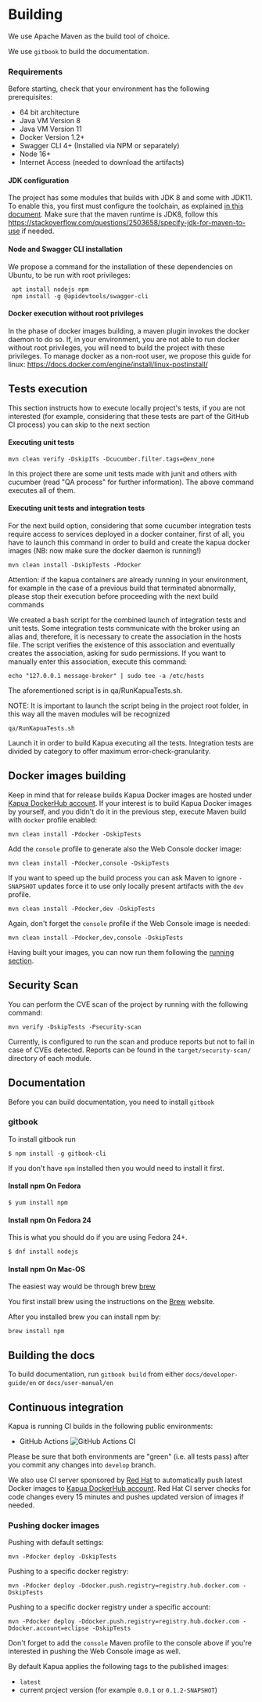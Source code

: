 # Building

We use Apache Maven as the build tool of choice.

We use `gitbook` to build the documentation.

### Requirements

Before starting, check that your environment has the following prerequisites:

* 64 bit architecture
* Java VM Version 8
* Java VM Version 11
* Docker Version 1.2+
* Swagger CLI 4+ (Installed via NPM or separately)
* Node 16+
* Internet Access (needed to download the artifacts)

#### JDK configuration
The project has some modules that builds with JDK 8 and some with JDK11. To enable this, you first must configure the toolchain, as explained [in this document](../../../build-tools/src/main/toolchains/README.md).
Make sure that the maven runtime is JDK8, follow this https://stackoverflow.com/questions/2503658/specify-jdk-for-maven-to-use if needed.

#### Node and Swagger CLI installation
We propose a command for the installation of these dependencies on Ubuntu, to be run with root privileges:

     apt install nodejs npm
     npm install -g @apidevtools/swagger-cli

#### Docker execution without root privileges
In the phase of docker images building, a maven plugin invokes the docker daemon to do so. If, in your environment, you are not able to run docker without root privileges, you will need to build the project with these privileges.
To manage docker as a non-root user, we propose this guide for linux: https://docs.docker.com/engine/install/linux-postinstall/

## Tests execution

This section instructs how to execute locally project's tests, if you are not interested (for example, considering that these tests are part of the GitHub CI process) you can skip to the next section

#### Executing unit tests

   `mvn clean verify -DskipITs -Dcucumber.filter.tags=@env_none`

In this project there are some unit tests made with junit and others with cucumber (read "QA process" for further information). The above command executes all of them.

#### Executing unit tests and integration tests

For the next build option, considering that some cucumber integration tests require access to services deployed in a docker container, first of all, you have to launch this command in order to build and create the kapua docker images (NB: now make sure the docker daemon is running!)

`mvn clean install -DskipTests -Pdocker`

Attention: if the kapua containers are already running in your environment, for example in the case of a previous build that terminated abnormally, please stop their execution before proceeding with the next build commands

We created a bash script for the combined launch of integration tests and unit tests.
Some integration tests communicate with the broker using an alias and, therefore,
it is necessary to create the association in the hosts file. The script verifies the existence of this association and eventually creates the association, asking for sudo permissions.
If you want to manually enter this association, execute this command:

`echo "127.0.0.1 message-broker" | sudo tee -a /etc/hosts`

The aforementioned script is in qa/RunKapuaTests.sh.

NOTE: It is important to launch the script being in the project root folder, in this way all the maven modules will be recognized

`qa/RunKapuaTests.sh`

Launch it in order to build Kapua executing all the tests. Integration tests are divided by category to offer maximum error-check-granularity. 

## Docker images building

Keep in mind that for release builds Kapua Docker images are hosted under [Kapua DockerHub account](https://hub.docker.com/r/kapua/). 
If your interest is to build Kapua Docker images by yourself, and you didn't do it in the previous step, execute Maven build with `docker` profile enabled:

    mvn clean install -Pdocker -DskipTests

Add the `console` profile to generate also the Web Console docker image:

    mvn clean install -Pdocker,console -DskipTests

If you want to speed up the build process you can ask Maven to ignore `-SNAPSHOT` updates
force it to use only locally present artifacts with the `dev` profile.

    mvn clean install -Pdocker,dev -DskipTests

Again, don't forget the `console` profile if the Web Console image is needed:

    mvn clean install -Pdocker,dev,console -DskipTests

Having built your images, you can now run them following the [running section](running.md).

## Security Scan

You can perform the CVE scan of the project by running with the following command:

`mvn verify -DskipTests -Psecurity-scan`

Currently, is configured to run the scan and produce reports but not to fail in case of CVEs detected. 
Reports can be found in the `target/security-scan/` directory of each module.

## Documentation

Before you can build documentation, you need to install `gitbook`

### gitbook

To install gitbook run

    $ npm install -g gitbook-cli

If you don't have `npm` installed then you would need to install it first.

#### Install npm On Fedora

    $ yum install npm

#### Install npm On Fedora 24

This is what you should do if you are using Fedora 24+.

    $ dnf install nodejs

#### Install npm On Mac-OS

The easiest way would be through brew [brew]

You first install brew using the instructions on the [Brew][brew] website.

After you installed brew you can install npm by:

    brew install npm

[brew]: <http://brew.sh>

## Building the docs

To build documentation, run `gitbook build` from either `docs/developer-guide/en` or `docs/user-manual/en`

## Continuous integration

Kapua is running CI builds in the following public environments:

- GitHub Actions  ![GitHub Actions CI](https://img.shields.io/github/workflow/status/eclipse/kapua/kapua-continuous-integration?label=GitHub%20Action%20CI&logo=GitHub)

Please be sure that both environments are "green" (i.e. all tests pass) after you commit any changes into `develop` branch.

We also use CI server sponsored by [Red Hat](https://www.redhat.com/en) to automatically push latest Docker images to
[Kapua DockerHub account](https://hub.docker.com/r/kapua/). Red Hat CI server checks for code changes every 15 minutes and pushes updated version
of images if needed.

### Pushing docker images

Pushing with default settings:

    mvn -Pdocker deploy -DskipTests

Pushing to a specific docker registry:

    mvn -Pdocker deploy -Ddocker.push.registry=registry.hub.docker.com -DskipTests

Pushing to a specific docker registry under a specific account:

    mvn -Pdocker deploy -Ddocker.push.registry=registry.hub.docker.com -Ddocker.account=eclipse -DskipTests

Don't forget to add the `console` Maven profile to the console above if you're interested in pushing the Web Console image as well.

By default Kapua applies the following tags to the published images:
- `latest`
- current project version (for example `0.0.1` or `0.1.2-SNAPSHOT`)
